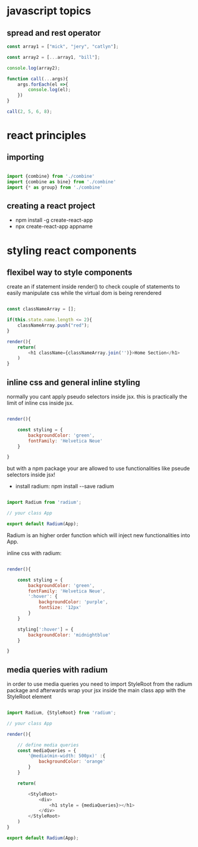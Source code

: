 # javascript topics 
## spread and rest operator

```js
const array1 = ["mick", "jery", "catlyn"];

const array2 = [...array1, "bill"];

console.log(array2);

function call(...args){
    args.forEach(el =>{
        console.log(el);
    })
}

call(2, 5, 6, 8);

```

# react principles

## importing 

```js

import {combine} from './combine'
import {combine as bine} from './combine'
import {* as group} from './combine'

```

## creating a react project

- npm install -g create-react-app
- npx create-react-app appname


# styling react components

## flexibel way to style components

create an if statement inside render() to check couple of statements
to easily manipulate css while the virtual dom is being rerendered 

```js

const classNameArray = [];

if(this.state.name.length <= 2){
    classNameArray.push("red");
}

render(){
    return(
        <h1 className={classNameArray.join('')}>Home Section</h1>
    )
}

```

## inline css and general inline styling

normally you cant apply pseudo selectors inside jsx.
this is practically the limit of inline css inside jsx.

```js 

render(){

    const styling = {
        backgroundColor: 'green',
        fontFamily: 'Helvetica Neue'
    }

}

```

but with a npm package your are allowed to use functionalities like pseude selectors inside jsx!

- install radium: npm install --save radium

```js 

import Radium from 'radium';

// your class App 

export default Radium(App);

```

Radium is an higher order function which will inject new functionalities into App.

inline css with radium:

```js 

render(){

    const styling = {
        backgroundColor: 'green',
        fontFamily: 'Helvetica Neue',
        ':hover': {
            backgroundColor: 'purple',
            fontSize: '12px'
        }
    }

    styling[':hover'] = {
        backgroundColor: 'midnightblue'
    }

}

```

## media queries with radium

in order to use media queries you need to import StyleRoot from the radium package and
afterwards wrap your jsx inside the main class app with the StyleRoot element


```js 

import Radium, {StyleRoot} from 'radium';

// your class App 

render(){

    // define media queries
    const mediaQueries = {
        '@media(min-width: 500px)' :{
            backgroundColor: 'orange'
        }
    }

    return(

        <StyleRoot>
            <div>
                <h1 style = {mediaQueries}></h1>
            </div>    
        </StyleRoot>
    )
}

export default Radium(App);

```








